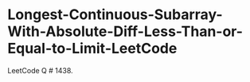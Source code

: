 # Longest-Continuous-Subarray-With-Absolute-Diff-Less-Than-or-Equal-to-Limit-LeetCode
LeetCode Q # 1438.
